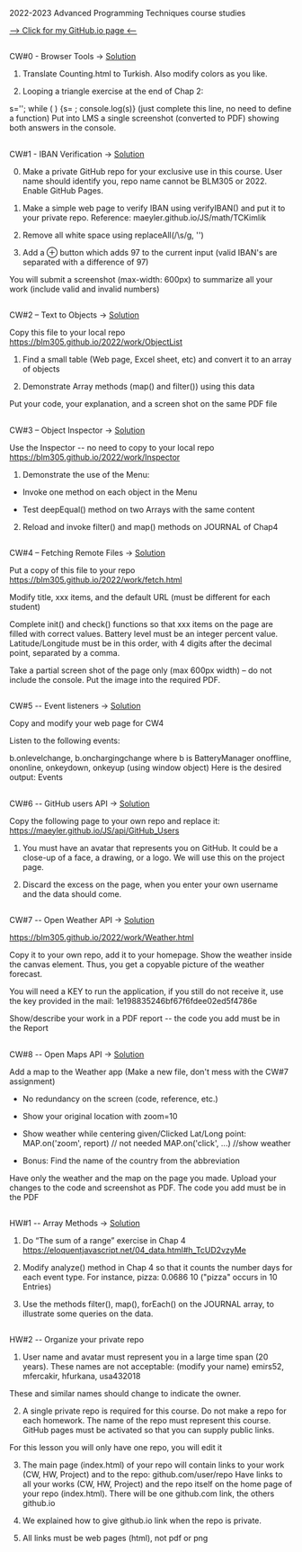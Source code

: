 2022-2023 Advanced Programming Techniques course studies

[--> Click for my GitHub.io page <--](https://mustafa-deveci.github.io/AdvancedProgramming-Studies/)

##
CW#0 - Browser Tools -> [Solution](https://mustafa-deveci.github.io/AdvancedProgramming-Studies/Classworks/Counting.html)

1. Translate Counting.html to Turkish. Also modify colors as you like.

2. Looping a triangle exercise at the end of Chap 2:

s=''; while (     ) {s=   ; console.log(s)}
(just complete this line, no need to define a function)
Put into LMS a single screenshot (converted to PDF) showing both answers in the console.

##
CW#1 - IBAN Verification -> [Solution](https://mustafa-deveci.github.io/AdvancedProgramming-Studies/Classworks/IBANverify.html)

0. Make a private GitHub repo for your exclusive use in this course. User name should identify you, repo name cannot be BLM305 or 2022. Enable GitHub Pages.

1. Make a simple web page to verify IBAN using verifyIBAN() and put it to your private repo.
Reference: maeyler.github.io/JS/math/TCKimlik

2. Remove all white space using replaceAll(/\s/g, '')

3. Add a ⊕ button which adds 97 to the current input
(valid IBAN's are separated with a difference of 97)

You will submit a screenshot (max-width: 600px) to summarize all your work (include valid and invalid numbers)
##
CW#2 – Text to Objects -> [Solution](https://mustafa-deveci.github.io/AdvancedProgramming-Studies/Classworks/List%20of%20Objects.html)

Copy this file to your local repo
https://blm305.github.io/2022/work/ObjectList

1. Find a small table (Web page, Excel sheet, etc) and convert it to an array of objects

2. Demonstrate Array methods (map() and filter()) using this data

Put your code, your explanation, and a screen shot on the same PDF file
##
CW#3 – Object Inspector -> [Solution](https://mustafa-deveci.github.io/AdvancedProgramming-Studies/Classworks/Inspector.html)

Use the Inspector -- no need to copy to your local repo
https://blm305.github.io/2022/work/Inspector

1. Demonstrate the use of the Menu:

* Invoke one method on each object in the Menu

* Test deepEqual() method on two Arrays with the same content


2. Reload and invoke filter() and map() methods on JOURNAL of Chap4

##
CW#4 – Fetching Remote Files -> [Solution](https://mustafa-deveci.github.io/AdvancedProgramming-Studies/Classworks/xxx.html)

Put a copy of this file to your repo https://blm305.github.io/2022/work/fetch.html

Modify title, xxx items, and the default URL (must be different for each student)

Complete init() and check() functions so that xxx items on the page are filled with correct values. Battery level must be an integer percent value. Latitude/Longitude must be in this order, with 4 digits after the decimal point, separated by a comma.

Take a partial screen shot of the page only (max 600px width) – do not include the console. Put the image into the required PDF.

##
CW#5 -- Event listeners -> [Solution](https://mustafa-deveci.github.io/AdvancedProgramming-Studies/Classworks/EventListener.html)

Copy and modify your web page for CW4

Listen to the following events:

b.onlevelchange, b.onchargingchange where b is BatteryManager
onoffline, ononline, onkeydown, onkeyup (using window object)
Here is the desired output: 
Events

##
CW#6 -- GitHub users API  ->  [Solution](https://mustafa-deveci.github.io/AdvancedProgramming-Studies/Classworks/GitHub_Users.html)

Copy the following page to your own repo and replace it:
https://maeyler.github.io/JS/api/GitHub_Users

1. You must have an avatar that represents you on GitHub. It could be a close-up of a face, a drawing, or a logo. We will use this on the project page.

2. Discard the excess on the page, when you enter your own username and the data should come.

##
CW#7 -- Open Weather API  ->  [Solution](https://mustafa-deveci.github.io/AdvancedProgramming-Studies/Classworks/OpenWeather.html)


https://blm305.github.io/2022/work/Weather.html

Copy it to your own repo, add it to your homepage. Show the weather inside the canvas element. Thus, you get a copyable picture of the weather forecast.

You will need a KEY to run the application, if you still do not receive it, use the key provided in the mail: 1e198835246bf67f6fdee02ed5f4786e

Show/describe your work in a PDF report -- the code you add must be in the Report

##
CW#8 -- Open Maps API  ->  [Solution](https://mustafa-deveci.github.io/AdvancedProgramming-Studies/Classworks/OpenMapsAPI.html)

Add a map to the Weather app
 (Make a new file, don't mess with the CW#7 assignment)

* No redundancy on the screen (code, reference, etc.)

* Show your original location with zoom=10

* Show weather while centering given/Clicked Lat/Long point:
    MAP.on('zoom', report) // not needed
    MAP.on('click', ...) //show weather
* Bonus: Find the name of the country from the abbreviation

Have only the weather and the map on the page you made. Upload your changes to the code and screenshot as PDF. The code you add must be in the PDF

##
HW#1 -- Array Methods  ->  [Solution](https://mustafa-deveci.github.io/AdvancedProgramming-Studies/Homeworks/DataAnalysis.html)

1. Do “The sum of a range” exercise in Chap 4 https://eloquentjavascript.net/04_data.html#h_TcUD2vzyMe

2. Modify analyze() method in Chap 4 so that it counts the number days for each event type.
For instance, pizza: 0.0686 10  ("pizza" occurs in 10 Entries)

3. Use the methods filter(), map(), forEach() on the JOURNAL array, to illustrate some queries on the data.

##
HW#2 -- Organize your private repo   
1. User name and avatar must represent you in a large time span (20 years).
These names are not acceptable: (modify your name)
emirs52, mfercakir, hfurkana, usa432018

These and similar names should change to indicate the owner.

2. A single private repo is required for this course. Do not make a repo for each homework. The name of the repo must represent this course. GitHub pages must be activated so that you can supply public links.

For this lesson you will only have one repo, you will edit it

3. The main page (index.html) of your repo will contain links to your work (CW, HW, Project) and to the repo: github.com/user/repo
Have links to all your works (CW, HW, Project) and the repo itself on the home page of your repo (index.html). There will be one github.com link, the others github.io

4. We explained how to give github.io link when the repo is private.
5. All links must be web pages (html), not pdf or png
